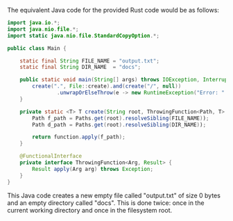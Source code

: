 The equivalent Java code for the provided Rust code would be as follows:

```java
import java.io.*;
import java.nio.file.*;
import static java.nio.file.StandardCopyOption.*;

public class Main {

    static final String FILE_NAME = "output.txt";
    static final String DIR_NAME  = "docs";

    public static void main(String[] args) throws IOException, InterruptedException {
        create(".", File::create).and(create("/", null))
                .unwrapOrElseThrow(e -> new RuntimeException("Error: " + e.getMessage(), e)), 1);
    }

    private static <T> T create(String root, ThrowingFunction<Path, T> function) throws IOException, InterruptedException {
        Path f_path = Paths.get(root).resolveSibling(FILE_NAME));
        Path d_path = Paths.get(root).resolveSibling(DIR_NAME));

        return function.apply(f_path);
    }

    @FunctionalInterface
    private interface ThrowingFunction<Arg, Result> {
        Result apply(Arg arg) throws Exception;
    }
}
```
This Java code creates a new empty file called "output.txt" of size 0 bytes and an empty directory called "docs". This is done twice: once in the current working directory and once in the filesystem root.
